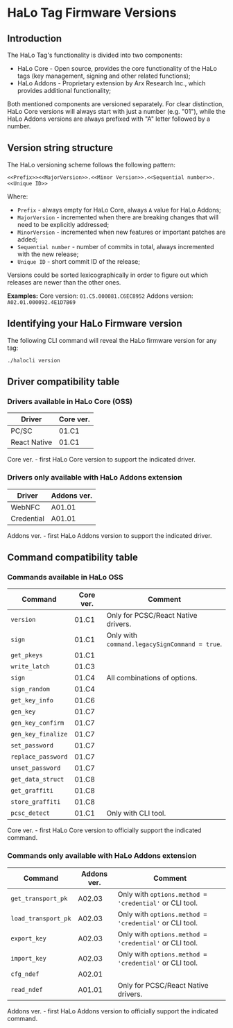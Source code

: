 # HaLo Tag Firmware Versions
## Introduction

The HaLo Tag's functionality is divided into two components:
* HaLo Core - Open source, provides the core functionality of the HaLo tags (key management, signing and other related functions);
* HaLo Addons - Proprietary extension by Arx Research Inc., which provides additional functionality;

Both mentioned components are versioned separately. For clear distinction, HaLo Core versions will always start
with just a number (e.g. "01"), while the HaLo Addons versions are always prefixed with "A" letter followed by a number.

## Version string structure

The HaLo versioning scheme follows the following pattern:

```
<<Prefix>><<MajorVersion>>.<<Minor Version>>.<<Sequential number>>.<<Unique ID>>
```

Where:
* `Prefix` - always empty for HaLo Core, always `A` value for HaLo Addons;
* `MajorVersion` - incremented when there are breaking changes that will need to be explicitly addressed;
* `MinorVersion` - incremented when new features or important patches are added;
* `Sequential number` - number of commits in total, always incremented with the new release;
* `Unique ID` - short commit ID of the release;

Versions could be sorted lexicographically in order to figure out which releases are newer than the other ones.

**Examples:**
Core version: `01.C5.000081.C6EC8952`
Addons version: `A02.01.000092.4E1D7B69`

## Identifying your HaLo Firmware version

The following CLI command will reveal the HaLo firmware version for any tag:

```
./halocli version
```

## Driver compatibility table
### Drivers available in HaLo Core (OSS)

| Driver       | Core ver. |
|--------------|-----------|
| PC/SC        | 01.C1     |
| React Native | 01.C1     |

Core ver. - first HaLo Core version to support the indicated driver.

### Drivers only available with HaLo Addons extension

| Driver       | Addons ver. |
|--------------|-------------|
| WebNFC       | A01.01      |
| Credential   | A01.01      |

Addons ver. - first HaLo Addons version to support the indicated driver.

## Command compatibility table
### Commands available in HaLo OSS

| Command            | Core ver. | Comment                                       |
|--------------------|-----------|-----------------------------------------------|
| `version`          | 01.C1     | Only for PCSC/React Native drivers.           |
| `sign`             | 01.C1     | Only with `command.legacySignCommand = true`. |
| `get_pkeys`        | 01.C1     |                                               | 
| `write_latch`      | 01.C3     |                                               |
| `sign`             | 01.C4     | All combinations of options.                  |
| `sign_random`      | 01.C4     |                                               |
| `get_key_info`     | 01.C6     |                                               |
| `gen_key`          | 01.C7     |                                               |
| `gen_key_confirm`  | 01.C7     |                                               |
| `gen_key_finalize` | 01.C7     |                                               |
| `set_password`     | 01.C7     |                                               |
| `replace_password` | 01.C7     |                                               |
| `unset_password`   | 01.C7     |                                               |
| `get_data_struct`  | 01.C8     |                                               |
| `get_graffiti`     | 01.C8     |                                               |
| `store_graffiti`   | 01.C8     |                                               |
| `pcsc_detect`      | 01.C1     | Only with CLI tool.                           |

Core ver. - first HaLo Core version to officially support the indicated command.

### Commands only available with HaLo Addons extension

| Command             | Addons ver. | Comment                                                |
|---------------------|-------------|--------------------------------------------------------|
| `get_transport_pk`  | A02.03      | Only with `options.method = 'credential'` or CLI tool. |
| `load_transport_pk` | A02.03      | Only with `options.method = 'credential'` or CLI tool. |
| `export_key`        | A02.03      | Only with `options.method = 'credential'` or CLI tool. |
| `import_key`        | A02.03      | Only with `options.method = 'credential'` or CLI tool. |
| `cfg_ndef`          | A02.01      |                                                        |
| `read_ndef`         | A01.01      | Only for PCSC/React Native drivers.                    |

Addons ver. - first HaLo Addons version to officially support the indicated command.
